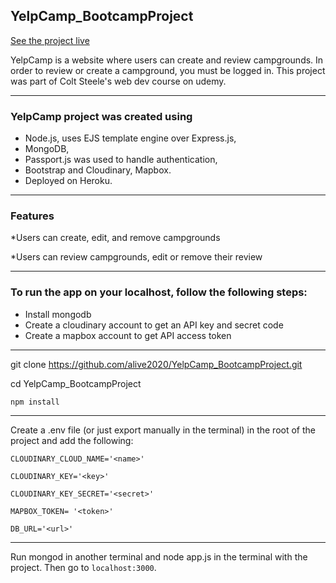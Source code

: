 ## YelpCamp_BootcampProject
[See the project live](https://guarded-spire-08903.herokuapp.com/) 

YelpCamp is a website where users can create and review campgrounds. 
In order to review or create a campground, you must be logged in. 
This project was part of Colt Steele's web dev course on udemy.

___
### YelpCamp project was created using 
* Node.js, uses EJS template engine over Express.js, 
* MongoDB, 
* Passport.js was used to handle authentication,
* Bootstrap and Cloudinary, Mapbox. 
* Deployed on Heroku.

___
### Features
*Users can create, edit, and remove campgrounds

*Users can review campgrounds, edit or remove their review

___
### To run the app on your localhost, follow the following steps:

- Install mongodb
- Create a cloudinary account to get an API key and secret code
- Create a mapbox account to get API access token

___
git clone https://github.com/alive2020/YelpCamp_BootcampProject.git

cd YelpCamp_BootcampProject

`npm install`
___
Create a .env file (or just export manually in the terminal) in the root of the project and add the following:

 `CLOUDINARY_CLOUD_NAME='<name>'`
 
 `CLOUDINARY_KEY='<key>'`
 
 `CLOUDINARY_KEY_SECRET='<secret>'`
 
 `MAPBOX_TOKEN= '<token>'`
 
 `DB_URL='<url>'`
 
 ___

Run mongod in another terminal and node app.js in the terminal with the project.
Then go to `localhost:3000`.
